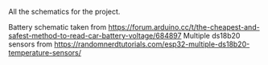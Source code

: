 All the schematics for the project.

Battery schematic taken from https://forum.arduino.cc/t/the-cheapest-and-safest-method-to-read-car-battery-voltage/684897
Multiple ds18b20 sensors from https://randomnerdtutorials.com/esp32-multiple-ds18b20-temperature-sensors/
